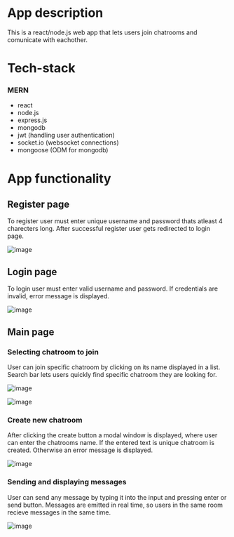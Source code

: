 # App description

This is a react/node.js web app that lets users join chatrooms and comunicate with eachother.

# Tech-stack

### MERN
- react
- node.js
- express.js
- mongodb 
- jwt (handling user authentication)
- socket.io (websocket connections)
- mongoose (ODM for mongodb)

# App functionality


## Register page

 To register user must enter unique username and password thats atleast 4 charecters long. After successful register user gets redirected to login page.
 
 
![image](https://user-images.githubusercontent.com/75088475/196391106-a0b30461-3c34-4c50-b264-1107c1c0ab15.png)

## Login page

To login user must enter valid username and password. If credentials are invalid, error message is displayed.


![image](https://user-images.githubusercontent.com/75088475/196391828-b05a6b8d-9203-4163-9c16-ff7b240903ec.png)

## Main page

### Selecting chatroom to join

User can join specific chatroom by clicking on its name displayed in a list. Search bar lets users quickly find specific chatroom they are looking for.  


![image](https://user-images.githubusercontent.com/75088475/196393805-48961af3-efe5-4407-a90b-a9eb7ae53333.png)


![image](https://user-images.githubusercontent.com/75088475/196393882-fc518b33-43d8-49c7-a078-40aa0837a909.png)


### Create new chatroom

After clicking the create button a modal window is displayed, where user can enter the chatrooms name. If the entered text is unique chatroom is created. Otherwise an error message is displayed. 


![image](https://user-images.githubusercontent.com/75088475/196395704-613e09eb-6718-483b-9940-34197b13e145.png)


### Sending and displaying messages

User can send any message by typing it into the input and pressing enter or send button. Messages are emitted in real time, so users in the same room recieve messages in the same time.


![image](https://user-images.githubusercontent.com/75088475/196394685-a6e4c2ec-3d3a-40fd-8230-87a496518453.png)
